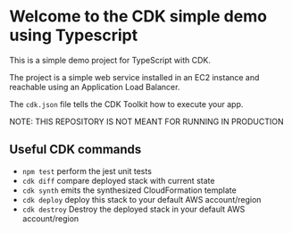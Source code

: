 # Welcome to the CDK simple demo using Typescript

This is a simple demo project for TypeScript with CDK.

The project is a simple web service installed in an EC2 instance and reachable using an Application Load Balancer.

The `cdk.json` file tells the CDK Toolkit how to execute your app.

NOTE: THIS REPOSITORY IS NOT MEANT FOR RUNNING IN PRODUCTION

## Useful CDK commands

 * `npm test`    perform the jest unit tests
 * `cdk diff`        compare deployed stack with current state
 * `cdk synth`       emits the synthesized CloudFormation template
 * `cdk deploy`      deploy this stack to your default AWS account/region
 * `cdk destroy`      Destroy the deployed stack in your default AWS account/region
 

